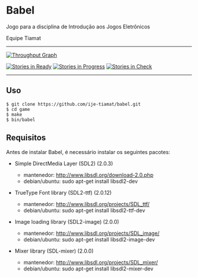 # Babel
Jogo para a disciplina de Introdução aos Jogos Eletrônicos

Equipe Tiamat

---

[![Throughput Graph](https://graphs.waffle.io/ije-tiamat/babel/throughput.svg)](https://waffle.io/ije-tiamat/babel/metrics)

[![Stories in Ready](https://badge.waffle.io/ije-tiamat/babel.png?label=ready&title=Ready)](http://waffle.io/ije-tiamat/babel)
[![Stories in Progress](https://badge.waffle.io/ije-tiamat/babel.png?label=in%20progress&title=In%20Progress)](http://waffle.io/ije-tiamat/babel) 
[![Stories in Check](https://badge.waffle.io/ije-tiamat/babel.png?label=check&title=Check)](http://waffle.io/ije-tiamat/babel)

---

Uso
------------
```
$ git clone https://github.com/ije-tiamat/babel.git
$ cd game
$ make
$ bin/babel
```


Requisitos
------------
Antes de instalar Babel, é necessário instalar os seguintes pacotes:
- Simple DirectMedia Layer (SDL2) (2.0.3)
    * mantenedor: http://www.libsdl.org/download-2.0.php
    * debian/ubuntu: sudo apt-get install libsdl2-dev

- TrueType Font library (SDL2-ttf) (2.0.12)
    * mantenedor: http://www.libsdl.org/projects/SDL_ttf/
    * debian/ubuntu: sudo apt-get install libsdl2-ttf-dev

- Image loading library (SDL2-image) (2.0.0)
    * mantenedor: http://www.libsdl.org/projects/SDL_image/
    * debian/ubuntu: sudo apt-get install libsdl2-image-dev

- Mixer library (SDL-mixer) (2.0.0)
    * mantenedor: http://www.libsdl.org/projects/SDL_mixer/
    * debian/ubuntu: sudo apt-get install libsdl2-mixer-dev
